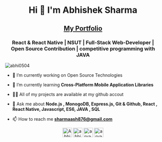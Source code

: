 <h1 align="center">Hi 👋 I'm Abhishek Sharma</h1>
<h2 align="center"><a href="https://portfolio-578e1.web.app/" target="_blank">My Portfolio</a></h2>
<h3 align="center">React & React Native | NSUT | Full-Stack Web-Developer | Open Source Contribution | competitive programming with JAVA</h3>

<p align="left"> <img src="https://komarev.com/ghpvc/?username=abhi0504" alt="abhi0504" /> </p>

- 🔭 I’m currently working on Open Source Technologies

- 🌱 I’m currently learning **Cross-Platform Mobile Application Libraries**

- 👨‍💻 All of my projects are available at my github accout

- 💬 Ask me about **Node.js , MonogoDB, Express.js, Git & Github, React , React Native, Javascript, ES6, JAVA , SQL**

- 📫 How to reach me **sharmaash876@gmail.com**

<p align="center">
<a href="https://twitter.com/Abhishe59445250" target="blank"><img align="center" src="https://cdn.jsdelivr.net/npm/simple-icons@3.0.1/icons/twitter.svg" alt="Abhishe59445250" height="30" width="30" /></a>
<a href="https://linkedin.com/in/abhishek-sharma-b53300154" target="blank"><img align="center" src="https://cdn.jsdelivr.net/npm/simple-icons@3.0.1/icons/linkedin.svg" alt="abhishek-sharma-b53300154" height="30" width="30" /></a>
<a href="https://www.facebook.com/people/Abhishek-Sharma/100004050136134" target="blank"><img align="center" src="https://cdn.jsdelivr.net/npm/simple-icons@3.0.1/icons/facebook.svg" alt="arya.soni.1422409" height="30" width="30" /></a>
<a href="https://instagram.com/abhi_0504_" target="blank"><img align="center" src="https://cdn.jsdelivr.net/npm/simple-icons@3.0.1/icons/instagram.svg" alt="arya_soni98" height="30" width="30" /></a>
</p>
